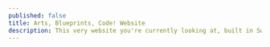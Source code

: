 ```yaml
---
published: false
title: Arts, Blueprints, Code! Website
description: This very website you're currently looking at, built in Swift.
---
```

